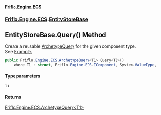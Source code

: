 #### [Friflo.Engine.ECS](index.md 'index')
### [Friflo.Engine.ECS](Friflo.Engine.ECS.md 'Friflo.Engine.ECS').[EntityStoreBase](EntityStoreBase.md 'Friflo.Engine.ECS.EntityStoreBase')

## EntityStoreBase.Query<T1>() Method

Create a reusable [ArchetypeQuery](ArchetypeQuery.md 'Friflo.Engine.ECS.ArchetypeQuery') for the given component type.<br/>
See <a href="https://github.com/friflo/Friflo.Json.Fliox/wiki/Examples-~-General#query-entities">Example.</a>

```csharp
public Friflo.Engine.ECS.ArchetypeQuery<T1> Query<T1>()
    where T1 : struct, Friflo.Engine.ECS.IComponent, System.ValueType, System.ValueType;
```
#### Type parameters

<a name='Friflo.Engine.ECS.EntityStoreBase.Query_T1_().T1'></a>

`T1`

#### Returns
[Friflo.Engine.ECS.ArchetypeQuery&lt;](ArchetypeQuery_T1_.md 'Friflo.Engine.ECS.ArchetypeQuery<T1>')[T1](EntityStoreBase.Query_T1_().md#Friflo.Engine.ECS.EntityStoreBase.Query_T1_().T1 'Friflo.Engine.ECS.EntityStoreBase.Query<T1>().T1')[&gt;](ArchetypeQuery_T1_.md 'Friflo.Engine.ECS.ArchetypeQuery<T1>')